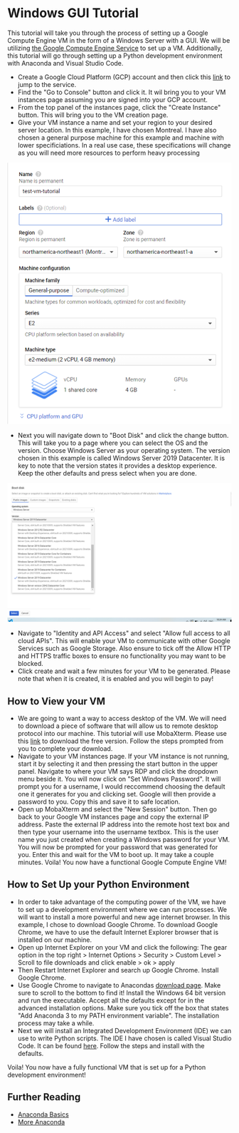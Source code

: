 # Windows GUI Tutorial

This tutorial will take you through the process of setting up a Google Compute Engine VM in the form of a Windows Server with a GUI. We will be utilizing [the Google Compute Engine Service](https://cloud.google.com/compute) to set up a VM. Additionally, this tutorial will go through setting up a Python development environment with Anaconda and Visual Studio Code.  

- Create a Google Cloud Platform (GCP) account and then click this [link](https://cloud.google.com/compute) to jump to the service. 
- Find the "Go to Console" button and click it. It wil bring you to your VM instances page assuming you are signed into your GCP account.
- From the top panel of the instances page, click the "Create Instance" button. This will bring you to the VM creation page. 
- Give your VM instance a name and set your region to your desired server location. In this example, I have chosen Montreal. I have also chosen a general purpose machine for this example and machine with lower specificiations. In a real use case, these specifications will change as you will need more resources to perform heavy processing

![](https://github.com/Samir-Sell/Cloud_Computing_Google/blob/main/Images/mtyp.png)

- Next you will navigate down to "Boot Disk" and click the change button. This will take you to a page where you can select the OS and the version. Choose Windows Server as your operating system. The version chosen in this example is called Windows Server 2019 Datacenter. It is key to note that the version states it provides a desktop experience. Keep the other defaults and press select when you are done.

![](https://github.com/Samir-Sell/Cloud_Computing_Google/blob/main/Images/Desktop.png)

- Navigate to "Identity and API Access" and select "Allow full access to all cloud APIs". This will enable your VM to communicate with other Google Services such as Google Storage. Also ensure to tick off the Allow HTTP and HTTPS traffic boxes to ensure no functionality you may want to be blocked. 
- Click create and wait a few minutes for your VM to be generated. Please note that when it is created, it is enabled and you will begin to pay! 

## How to View your VM

- We are going to want a way to access desktop of the VM. We will need to download a piece of software that will allow us to remote desktop protocol into our machine. This tutorial will use MobaXterm. Please use this [link](https://mobaxterm.mobatek.net/download.html) to download the free version. Follow the steps prompted from you to complete your download. 
- Navigate to your VM instances page. If your VM instance is not running, start it by selecting it and then pressing the start button in the upper panel. Navigate to where your VM says RDP and click the dropdown menu beside it. You will now click on "Set Windows Password". It will prompt you for a username, I would reccommend choosing the default one it generates for you and clicking set. Google will then provide a password to you. Copy this and save it to safe location. 
- Open up MobaXterm and select the "New Session" button. Then go back to your Google VM instances page and copy the external IP address. Paste the external IP address into the remote host text box and then type your username into the username textbox. This is the user name you just created when creating a Windows password for your VM. You will now be prompted for your password that was generated for you. Enter this and wait for the VM to boot up. It may take a couple minutes. Voila! You now have a functional Google Compute Engine VM! 

## How to Set Up your Python Environment

- In order to take advantage of the computing power of the VM, we have to set up a development environment where we can run processes. We will want to install a more powerful and new age internet browser. In this example, I chose to download Google Chrome. To download Google Chrome, we have to use the default Internet Explorer browser that is installed on our machine. 
- Open up Internet Explorer on your VM and click the following: The gear option in the top right > Internet Options > Security > Custom Level > Scroll to file downloads and click enable > ok > apply
- Then Restart Internet Explorer and search up Google Chrome. Install Google Chrome. 
- Use Google Chrome to navigate to Anacondas [download page](https://www.anaconda.com/products/individual). Make sure to scroll to the bottom to find it! Install the Windows 64 bit version and run the executable. Accept all the defaults except for in the advanced installation options. Make sure you tick off the box that states "Add Anaconda 3 to my PATH environment variable". The installation process may take a while. 
- Next we will install an Integrated Development Environment (IDE) we can use to write Python scripts. The IDE I have chosen is called Visual Studio Code. It can be found [here](https://code.visualstudio.com/). Follow the steps and install with the defaults.


Voila! You now have a fully functional VM that is set up for a Python development environment!


## Further Reading

- [Anaconda Basics](https://docs.anaconda.com/anaconda/user-guide/getting-started/)
- [More Anaconda](https://docs.conda.io/projects/conda/en/latest/user-guide/tasks/manage-environments.html)



